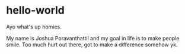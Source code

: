 # hello-world

Ayo what's up homies.

My name is Joshua Poravanthattil and my goal in life is to make people smile. Too much hurt out there, got to make a difference somehow yk.
